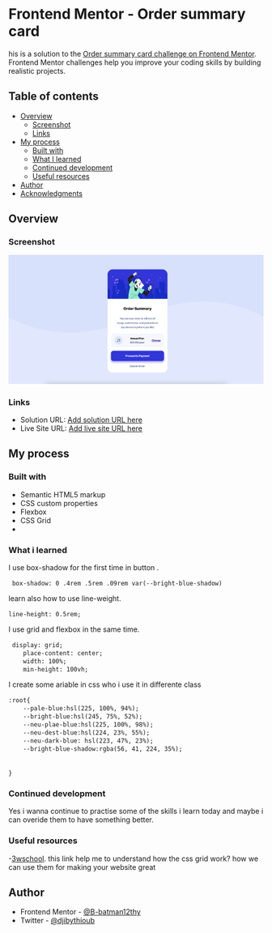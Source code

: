 # Frontend Mentor - Order summary card

his is a solution to the [Order summary card challenge on Frontend Mentor](https://www.frontendmentor.io/challenges/order-summary-component-QlPmajDUj). Frontend Mentor challenges help you improve your coding skills by building realistic projects. 

## Table of contents

- [Overview](#overview)
  - [Screenshot](#screenshot)
  - [Links](#links)
- [My process](#my-process)
  - [Built with](#built-with)
  - [What I learned](#what-i-learned)
  - [Continued development](#continued-development)
  - [Useful resources](#useful-resources)
- [Author](#author)
- [Acknowledgments](#acknowledgments)

## Overview
### Screenshot
![](./images/Screenshot.png)

### Links

- Solution URL: [Add solution URL here](https://your-solution-url.com)
- Live Site URL: [Add live site URL here](https://your-live-site-url.com)

## My process

### Built with

- Semantic HTML5 markup
- CSS custom properties
- Flexbox
- CSS Grid
- 

### What i learned

I use box-shadow for the first time in button .
```
 box-shadow: 0 .4rem .5rem .09rem var(--bright-blue-shadow)
```
learn also how to use line-weight.
```
line-height: 0.5rem;
```
I use grid and flexbox in the same time.
```
 display: grid;
    place-content: center;
    width: 100%;
    min-height: 100vh;
```
I create some ariable in css who i use it in differente class 
```
:root{
    --pale-blue:hsl(225, 100%, 94%);
    --bright-blue:hsl(245, 75%, 52%);
    --neu-plae-blue:hsl(225, 100%, 98%);
    --neu-dest-blue:hsl(224, 23%, 55%);
    --neu-dark-blue: hsl(223, 47%, 23%);
    --bright-blue-shadow:rgba(56, 41, 224, 35%);

    
}
```

### Continued development
Yes i wanna continue to practise some of the skills i learn today and maybe i can overide them to have something better.

### Useful resources
-[3wschool](https://www.w3schools.com/).
this link help me to understand how the css grid work?
how we can use them for making your website great

## Author

- Frontend Mentor - [@B-batman12thy](https://www.frontendmentor.io/profile/B-batman12thy)
- Twitter - [@djibythioub](https://twitter.com/djibythioub)
